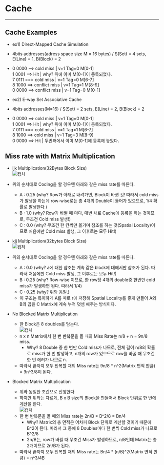 # Cache
---
## Cache Examples
- ex1) Direct-Mapped Cache Simulation
- 4bits addresses(adress space size M = 16 bytes) / S(Set) = 4 sets, E(Line) = 1, B(Block) = 2
- 0 0000 ==> cold miss | v=1 Tag=0 M[0-1]  
  1 0001 ==> Hit | why? 위에 이미 M[0-1]이 등록되었다.  
  7 0111 ==> cold miss | v=1 Tag=0 M[6-7]   
  8 1000 ==> conflict miss | v=1 Tag=1 M[8-9]    
  0 0000 ==> conflict miss | v=1 Tag=0 M[0-1]   
  
- ex2) E-way Set Associative Cache
- 4bits addresses(M=16) / S(Set) = 2 sets, E(Line) = 2, B(Block) = 2
- 0 0000 ==> cold miss | v=1 Tag=0 M[0-1]  
  1 0001 ==> Hit | why? 위에 이미 M[0-1]이 등록되었다.  
  7 0111 ==> cold miss | v=1 Tag=1 M[6-7]  
  8 1000 ==> cold miss | v=1 Tag=3 M[8-9]  
  0 0000 ==> Hit | 두번째에서 이미 M[0-1]에 등록해 놓았다.  

## Miss rate with Matrix Multiplication  
- ijk Multiplication(32Bytes Block Size)  
![캡처](https://user-images.githubusercontent.com/71700079/120882091-7e8edb80-c610-11eb-82d9-9497698b6d82.PNG)  

- 위의 순서대로 Coding을 할 경우엔 아래와 같은 miss rate를 따른다.
  - A : 0.25 (why? Row가 아래로 내려가면, Block이 바뀐 것! 따라서 cold miss가 발생을 하는데 row-wise로는 총 4개의 Double이 들어가 있으므로, 1/4 확률로 발생한다.)
  - B : 1.0 (why? Row가 바뀔 때 마다, 매번 새로 Cache에 등록을 하는 것이므로, 무조건 Cold miss 발생!)
  - C : 0.0 (why? 무조건 한 칸씩만 옮기며 참조를 하는 것(Spatial Locality)이므로 처음에만 Cold miss 발생, 그 이후로는 모두 Hit!)

- kij Multiplication(32bytes Block Size)  
![캡처](https://user-images.githubusercontent.com/71700079/120882222-2b695880-c611-11eb-82b9-1e030566cb26.PNG)  

- 위의 순서대로 Coding을 할 경우엔 아래와 같은 miss rate를 따른다.
  - A : 0.0 (why? a에 대한 참조는 계속 같은 block에 대해서만 참조가 된다. 따라서 처음에만 Cold miss 발생, 그 이후로는 모두 Hit!)
  - B : 0.25 (why? Row-wise 이므로, 한 row당 4개의 double중 한번만 cold miss가 발생하면 된다. 따라서 1/4)
  - C : 0.25 (why? 위와 동일.)
  - 이 구조는 특이하게 A를 따로 r에 저장해 Spatial Locality를 좋게 만들어 A와 B의 곱을 C Matrix에 계속 누적 덧셈 해주는 방식이다.

- No Blocked Matrix Multiplication
  - 한 Block은 8 doubles를 담는다.  
  ![캡처](https://user-images.githubusercontent.com/71700079/120882389-80599e80-c612-11eb-9f76-69350076ad2e.PNG)  
  - n x n Matrix에서 한 번 반복문을 돌 때의 Miss Rate는 n/8 + n = 9n/8 miss.
    - Why? 8 Double 중 한 번만 Cold miss가 나므로, 전체 길이 n/8의 확률로 miss가 한 번 발생하고, n개의 row가 있으므로 row를 바꿀 때 무조건 한 번 에러가 나므로 n.  
  - 따라서 끝까지 모두 반복할 때의 Miss rate는 9n/8 * n^2(Matrix 면적 만큼) = 9n^3/8이 된다.

- Blocked Matrix Multiplication
  - 위와 동일한 조건으로 진행한다.
  - 하지만 위와는 다르게, B x B size의 Block을 만들어서 Block 단위로 한 번에 계산을 한다.  
  ![캡처](https://user-images.githubusercontent.com/71700079/120882708-7a64bd00-c614-11eb-9ab1-9192908c6d3f.PNG)  
  - 한 번 반복문을 돌 때의 Miss rate는 2n/B * B^2/8 = Bn/4
    - Why? Matrix의 총 면적은 어차피 Block 단위로 계산할 것이기 때문에 B^2이 된다. 따라서 그 중에 8 Doubles마다 한 번씩 Cold miss가 나므로 B^2/8  
    - 2n/B는, row가 바뀔 때 무조건 Miss가 발생하므로, n/B인데 Matrix는 총 2개이므로 2n/B가 된다.
  - 따라서 끝까지 모두 반복할 때의 Miss rate는 Bn/4 * (n/B)^2(Matrix 면적 만큼) = n^3/4B

